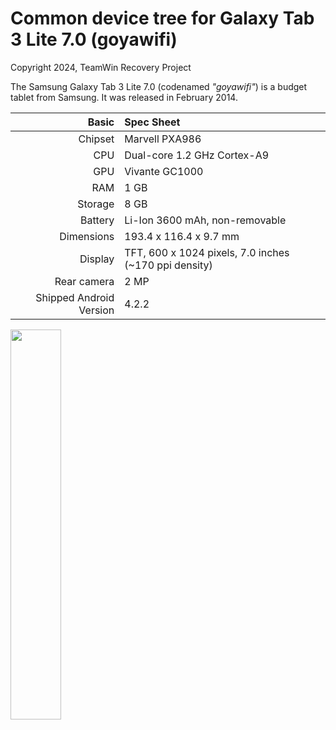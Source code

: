 # Common device tree for Galaxy Tab 3 Lite 7.0 (goyawifi)

Copyright 2024, TeamWin Recovery Project

The Samsung Galaxy Tab 3 Lite 7.0 (codenamed _"goyawifi"_) is a budget tablet from Samsung.
It was released in February 2014.

|                   Basic | Spec Sheet                                            |
| ----------------------: | :---------------------------------------------------- |
| Chipset                 | Marvell PXA986                                        |
| CPU                     | Dual-core 1.2 GHz Cortex-A9                           |
| GPU                     | Vivante GC1000                                        |
| RAM                     | 1 GB                                                  |
| Storage                 | 8 GB                                                  |
| Battery                 | Li-Ion 3600 mAh, non-removable                        |
| Dimensions              | 193.4 x 116.4 x 9.7 mm                                |
| Display                 | TFT, 600 x 1024 pixels, 7.0 inches (~170 ppi density) |
| Rear camera             | 2 MP                                                  |
| Shipped Android Version | 4.2.2                                                 |

<img src="https://user-images.githubusercontent.com/67373913/179188747-8f611d54-9c19-41c1-8350-02539e662e77.png" width="40%">
